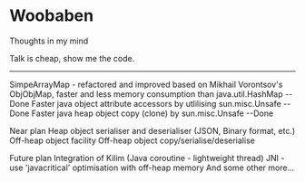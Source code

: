# Woobaben
Thoughts in my mind

Talk is cheap, show me the code.

---------------------
SimpeArrayMap - refactored and improved based on Mikhail Vorontsov's ObjObjMap, faster and less memory consumption than java.util.HashMap  --Done
Faster java object attribute accessors by utlilising sun.misc.Unsafe  --Done
Faster java heap object copy (clone) by sun.misc.Unsafe  --Done

Near plan
Heap object serialiser and deserialiser (JSON, Binary format, etc.)
Off-heap object facility
Off-heap object copy/serialise/deserialise

Future plan
Integration of Kilim (Java coroutine - lightweight thread)
JNI - use 'javacritical' optimisation with off-heap memory 
And some other more...




